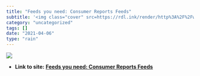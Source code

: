 ```yaml
---
title: "Feeds you need: Consumer Reports Feeds"
subtitle: '<img class="cover" src=https://rdl.ink/render/http%3A%2F%2Fwww.blogbridge.com%2F2007%2F06%2F11%2Ffee...'
category: "uncategorized"
tags: []
date: "2021-04-06"
type: "rain"
---
```

<img class="cover" src=https://rdl.ink/render/http%3A%2F%2Fwww.blogbridge.com%2F2007%2F06%2F11%2Ffeeds-you-need-consumer-reports-feeds>


* **Link to site:** **[Feeds you need: Consumer Reports Feeds](http://www.blogbridge.com/2007/06/11/feeds-you-need-consumer-reports-feeds)**
